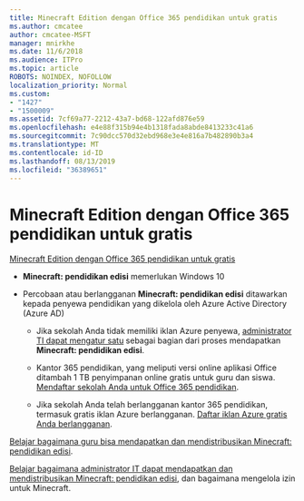 ```yaml
---
title: Minecraft Edition dengan Office 365 pendidikan untuk gratis
ms.author: cmcatee
author: cmcatee-MSFT
manager: mnirkhe
ms.date: 11/6/2018
ms.audience: ITPro
ms.topic: article
ROBOTS: NOINDEX, NOFOLLOW
localization_priority: Normal
ms.custom:
- "1427"
- "1500009"
ms.assetid: 7cf69a77-2212-43a7-bd68-122afd876e59
ms.openlocfilehash: e4e88f315b94e4b1318fada8abde8413233c41a6
ms.sourcegitcommit: 7c90dcc570d32ebd968e3e4e816a7b482890b3a4
ms.translationtype: MT
ms.contentlocale: id-ID
ms.lasthandoff: 08/13/2019
ms.locfileid: "36389651"
---
```

# <a name="minecraft-edition-with-office-365-education-for-free"></a>Minecraft Edition dengan Office 365 pendidikan untuk gratis

[Minecraft Edition dengan Office 365 pendidikan untuk gratis](https://docs.microsoft.com/education/windows/get-minecraft-for-education)
  
- **Minecraft: pendidikan edisi** memerlukan Windows 10

- Percobaan atau berlangganan **Minecraft: pendidikan edisi** ditawarkan kepada penyewa pendidikan yang dikelola oleh Azure Active Directory (Azure AD)

  - Jika sekolah Anda tidak memiliki iklan Azure penyewa, [administrator TI dapat mengatur satu](https://docs.microsoft.com/education/windows/school-get-minecraft) sebagai bagian dari proses mendapatkan **Minecraft: pendidikan edisi**.

  - Kantor 365 pendidikan, yang meliputi versi online aplikasi Office ditambah 1 TB penyimpanan online gratis untuk guru dan siswa. [Mendaftar sekolah Anda untuk Office 365 pendidikan](https://products.office.com/academic/office-365-education-plan).

  - Jika sekolah Anda telah berlangganan kantor 365 pendidikan, termasuk gratis iklan Azure berlangganan. [Daftar iklan Azure gratis Anda berlangganan](https://msdn.microsoft.com/library/windows/hardware/mt703369%28v=vs.85%29.aspx).

[Belajar bagaimana guru bisa mendapatkan dan mendistribusikan Minecraft: pendidikan edisi](https://docs.microsoft.com/education/windows/teacher-get-minecraft).
  
[Belajar bagaimana administrator IT dapat mendapatkan dan mendistribusikan Minecraft: pendidikan edisi](https://docs.microsoft.com/education/windows/school-get-minecraft), dan bagaimana mengelola izin untuk Minecraft.